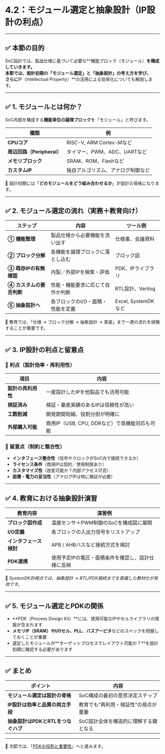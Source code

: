 # 4.2：モジュール選定と抽象設計（IP設計の利点）

---

## ✅ 本節の目的

SoC設計では、製品仕様に基づいて必要な**機能ブロック（モジュール）**を構成していきます。  
本節では、設計初期の「モジュール選定」と「抽象設計」の考え方を学び、  
さらに**IP（Intellectual Property）**の活用による効率化についても解説します。

---

## ✅ 1. モジュールとは何か？

SoC内部を構成する**機能単位の論理ブロック**を「モジュール」と呼びます。

| 種類 | 例 |
|------|----|
| **CPUコア** | RISC-V, ARM Cortex-Mなど |
| **周辺回路（Peripheral）** | タイマー、PWM、ADC、UARTなど |
| **メモリブロック** | SRAM、ROM、Flashなど |
| **カスタムIP** | 独自アルゴリズム、アナログ制御など |

🔧 設計初期には「**どのモジュールをどう組み合わせるか**」が設計の骨格になります。

---

## ✅ 2. モジュール選定の流れ（実務＋教育向け）

| ステップ | 内容 | ツール例 |
|----------|------|----------|
| **① 機能整理** | 製品仕様から必要機能を洗い出す | 仕様書、会議資料 |
| **② ブロック分解** | 各機能を論理ブロックに落とし込む | ブロック図 |
| **③ 既存IPの有無確認** | 内製／外部IPを検索・評価 | PDK、IPライブラリ |
| **④ カスタムの要否判断** | 性能・機能要求に応じて自作か判断 | RTL設計、Verilog |
| **⑤ 抽象設計へ** | 各ブロックのI/O・面積・性能を定義 | Excel, SystemDK など |

📘 教育では、「仕様 → ブロック分解 → 抽象設計 → 実装」まで一連の流れを経験することが重要です。

---

## ✅ 3. IP設計の利点と留意点

### 🔹 利点（設計効率・再利用性）

| 項目 | 内容 |
|------|------|
| **設計の再利用性** | 一度設計したIPを他製品でも活用可能 |
| **検証済み** | 検証・量産実績のあるIPは信頼性が高い |
| **工数削減** | 開発期間短縮、役割分担が明確に |
| **外部購入可能** | 商用IP（USB, CPU, DDRなど）で高機能対応も可能 |

### 🔹 留意点（制約と整合性）

- **インタフェース整合性**（信号やクロックがSoC内で接続できるか）
- **ライセンス条件**（商用IPは契約／使用制限あり）
- **カスタマイズ性**（改変可能か？内部アクセス可否）
- **面積・電力の妥当性**（アナログIPは特に検証が必要）

---

## ✅ 4. 教育における抽象設計演習

| 教育内容 | 演習例 |
|----------|--------|
| **ブロック図作成** | 温度センサ＋PWM制御のSoCを構成図に展開 |
| **I/O定義** | 各ブロックの入出力信号をリストアップ |
| **インタフェース検討** | APB / AHBバスなど接続方式を検討 |
| **PDK連携** | 使用予定IPの電圧・面積条件を確認し、設計仕様に反映 |

🧠 *SystemDK的視点では、抽象設計 → RTL/PDK接続までを意識した教材化が有効です。*

---

## ✅ 5. モジュール選定とPDKの関係

- **PDK（Process Design Kit）**には、使用可能なIPやセルライブラリの情報が含まれます
- **メモリIP（SRAM）**や**I/Oセル、PLL、バスアービタ**などのスペックを把握しておくことが重要
- 選定したモジュールが**ターゲットプロセスでレイアウト可能か？**を設計初期に確認する必要があります

---

## ✅ まとめ

| ポイント | 内容 |
|----------|------|
| **モジュール選定は設計の骨格** | SoC構成の最初の意思決定ステップ |
| **IP設計は効率と品質の両立手段** | 教育でも“再利用・検証性”の視点が重要 |
| **抽象設計はPDKとRTLをつなぐハブ** | SoC設計全体を構造的に理解する鍵となる |

---

📎 次節では、「[PDKの役割と重要性](4.3_pdk_usage.md)」へと進みます。
